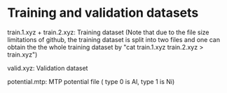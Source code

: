 # Training and validation datasets

train.1.xyz + train.2.xyz: Training dataset (Note that due to the file size limitations of github, the training dataset is split into two files and one can obtain the the whole training dataset by "cat train.1.xyz train.2.xyz > train.xyz")

valid.xyz: Validation dataset

potential.mtp: MTP potential file ( type 0 is Al, type 1 is Ni)
